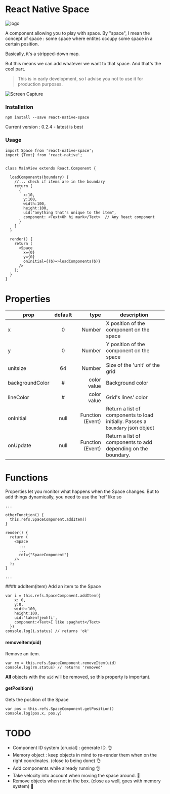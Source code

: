 
React Native Space
======
![logo](https://github.com/the-duck/react-native-space/blob/master/img/rnspace.png)


A component allowing you to play with space. By "space", I mean the concept of space : some space where entites occupy some space in a certain position.

Basically, it's a stripped-down map.

But this means we can add whatever we want to that space. And that's the cool part.
> This is in early development, so I advise you not to use it for production purposes.


![Screen Capture](https://github.com/the-duck/react-native-space/blob/master/img/screen.gif)

### Installation
```
npm install --save react-native-space
```
Current version : 0.2.4 - latest is best

### Usage

```
import Space from 'react-native-space';
import {Text} from 'react-native';


class MainView extends React.Component {

  loadComponents(boundary) {
    //... check if items are in the boundary
    return [
      {
        x:10,
        y:100,
        width:100,
        height:100,
        uid:"anything that's unique to the item",
        component: <Text>Oh hi mark</Text>  // Any React component
      }
    ]
  }

  render() {
    return (
      <Space
        x={0}
        y={0}
        onInitial={(b)=>loadComponents(b)}
      />  
    );
  }
}

```


# Properties

| prop        | default     | type  | description |
| ----------- |:-----------:| -----:| ----------- |
| x | 0 | Number | X position of the component on the space |
| y | 0 | Number | Y position of the component on the space |
| unitsize | 64 | Number | Size of the 'unit' of the grid |
| backgroundColor | # | color value | Background color |
| lineColor | # | color value | Grid's lines' color |
| onInitial | null | Function (Event) | Return a list of components to load initially. Passes a `boundary` json object |
| onUpdate | null | Function (Event) | Return a list of components to add depending on the boundary.|

# Functions
Properties let you monitor what happens when the Space changes. But to add things dynamically, you need to use the 'ref' like so

```
...

otherFunction() {
  this.refs.SpaceComponent.addItem()
}

render() {
  return (
    <Space
      ...
      ...
      ref={"SpaceComponent"}
    />  
  );
}

...

```

#### addItem(item)
Add an item to the Space
```
var i = this.refs.SpaceComponent.addItem({
    x: 0,
    y:0,
    width:100,
    height:100,
    uid:'lakenfjeohfi',
    component:<Text>I like spaghett</Text>
  })
console.log(i.status) // returns 'ok'
```
#### removeItem(uid)
Remove an item.
```
var rm = this.refs.SpaceComponent.removeItem(uid)
console.log(rm.status) // returns 'removed'
```
__All__ objects with the `uid` will be removed, so this property is important.

#### getPosition()
Gets the position of the Space
```
var pos = this.refs.SpaceComponent.getPosition()
console.log(pos.x, pos.y)
```

# TODO

- Component ID system [crucial] : generate ID. 👌
- Memory object : keep objects in mind to re-render them when on the right coordinates. (close to being done) 👌
- Add components while already running 👌
- Take velocity into account when moving the space around. 🔨
- Remove objects when not in the box. (close as well, goes with memory system) 🔨
